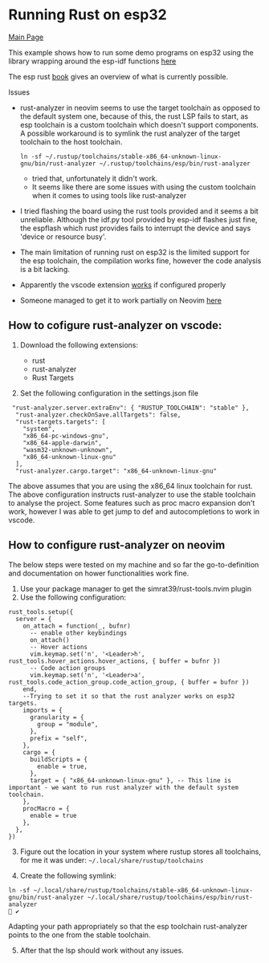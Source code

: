 # Running Rust on esp32

[Main Page](../README.md)

This example shows how to run some demo programs on esp32 using the library wrapping
around the esp-idf functions
[here](https://github.com/ivmarkov/rust-esp32-std-demo/tree/main)

The esp rust [book](https://esp-rs.github.io/book/introduction.html) gives an overview of what is currently possible.

Issues

- rust-analyzer in neovim seems to use the target toolchain as opposed to the default
  system one, because of this, the rust LSP fails to start, as esp toolchain is
  a custom toolchain which doesn't support components. A possible workaround
  is to symlink the rust analyzer of the target toolchain to the host toolchain.
  ```
  ln -sf ~/.rustup/toolchains/stable-x86_64-unknown-linux-gnu/bin/rust-analyzer ~/.rustup/toolchains/esp/bin/rust-analyzer

  ```
  - tried that, unfortunately it didn't work.
  - It seems like there are some issues with using the custom toolchain when it
    comes to using tools like rust-analyzer

- I tried flashing the board using the rust tools provided and it seems a bit
  unreliable. Although the idf.py tool provided by esp-idf flashes just fine, the
  espflash which rust provides fails to interrupt the device and says
  'device or resource busy'.

- The main limitation of running rust on esp32 is the limited support for the esp
  toolchain, the compilation works fine, however the code analysis is a bit lacking.

- Apparently the vscode extension [works](https://rust-analyzer.github.io/manual.html#toolchain) if configured properly
- Someone managed to get it to work partially on Neovim [here](https://github.com/rust-lang/rust-analyzer/issues/15828)


## How to cofigure rust-analyzer on vscode:

1. Download the following extensions:
   - rust
   - rust-analyzer
   - Rust Targets

2. Set the following configuration in the settings.json file
```
 "rust-analyzer.server.extraEnv": { "RUSTUP_TOOLCHAIN": "stable" },
  "rust-analyzer.checkOnSave.allTargets": false,
  "rust-targets.targets": [
    "system",
    "x86_64-pc-windows-gnu",
    "x86_64-apple-darwin",
    "wasm32-unknown-unknown",
    "x86_64-unknown-linux-gnu"
  ],
  "rust-analyzer.cargo.target": "x86_64-unknown-linux-gnu"
```

The above assumes that you are using the x86_64 linux toolchain for rust.
The above configuration instructs rust-analyzer to use the stable toolchain to
analyse the project. Some features such as proc macro expansion don't work, however
I was able to get jump to def and autocompletions to work in vscode.

## How to configure rust-analyzer on neovim

The below steps were tested on my machine and so far the go-to-definition and
documentation on hower functionalities work fine.

1. Use your package manager to get the simrat39/rust-tools.nvim plugin
2. Use the following configuration:

```
rust_tools.setup({
  server = {
    on_attach = function(_, bufnr)
      -- enable other keybindings
      on_attach()
      -- Hover actions
      vim.keymap.set('n', '<Leader>h', rust_tools.hover_actions.hover_actions, { buffer = bufnr })
      -- Code action groups
      vim.keymap.set('n', '<Leader>a', rust_tools.code_action_group.code_action_group, { buffer = bufnr })
    end,
    --Trying to set it so that the rust analyzer works on esp32 targets.
    imports = {
      granularity = {
        group = "module",
      },
      prefix = "self",
    },
    cargo = {
      buildScripts = {
        enable = true,
      },
      target = { "x86_64-unknown-linux-gnu" }, -- This line is important - we want to run rust analyzer with the default system toolchain.
    },
    procMacro = {
      enable = true
    },
  },
})

```
3. Figure out the location in your system where rustup stores all toolchains, for
   me it was under: `~/.local/share/rustup/toolchains`

4. Create the following symlink:
```
ln -sf ~/.local/share/rustup/toolchains/stable-x86_64-unknown-linux-gnu/bin/rust-analyzer ~/.local/share/rustup/toolchains/esp/bin/rust-analyzer                                                                                         ✔
```
Adapting your path appropriately so that the esp toolchain rust-analyzer points
to the one from the stable toolchain.

5. After that the lsp should work without any issues.



